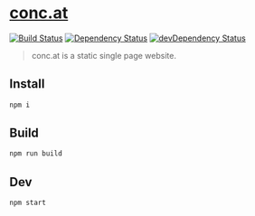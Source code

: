 # [conc.at](https://2018.conc.at/)
[![Build Status](https://jenkins.5k20.com/buildStatus/icon?job=2018.conc.at)](https://jenkins.5k20.com/view/concat/job/2018.conc.at/)
[![Dependency Status](https://david-dm.org/conc-at/2018.conc.at.svg)](https://david-dm.org/conc-at/2018.conc.at)
[![devDependency Status](https://david-dm.org/conc-at/2018.conc.at/dev-status.svg)](https://david-dm.org/conc-at/2018.conc.at#info=devDependencies)

> conc.at is a static single page website.

## Install

```bash
npm i
```

## Build

```bash
npm run build
```

## Dev

```bash
npm start
```
